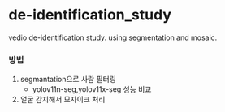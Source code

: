 # de-identification_study
vedio de-identification study. using segmentation and mosaic.

### 방법
1. segmantation으로 사람 필터링
   - yolov11n-seg,yolov11x-seg 성능 비교
3. 얼굴 감지해서 모자이크 처리
